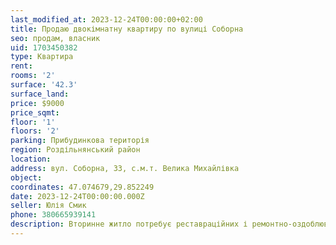 ```yaml
---
last_modified_at: 2023-12-24T00:00:00+02:00
title: Продаю двокімнатну квартиру по вулиці Соборна
seo: продам, власник
uid: 1703450382
type: Квартира
rent:
rooms: '2'
surface: '42.3'
surface_land:
price: $9000
price_sqmt:
floor: '1'
floors: '2'
parking: Прибудинкова територія
region: Роздільнянський район
location:
address: вул. Соборна, 33, с.м.т. Велика Михайлівка
object:
coordinates: 47.074679,29.852249
date: 2023-12-24T00:00:00.000Z
seller: Юлія Смик
phone: 380665939141
description: Вторинне житло потребує реставраційних і ремонтно-оздоблювальних робіт, наразі непридатне для проживання
---
```

